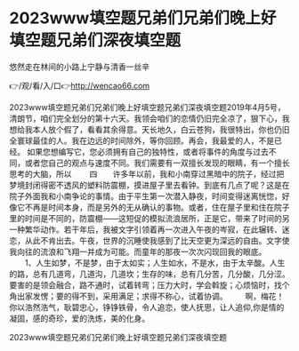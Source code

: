 # 2023www填空题兄弟们兄弟们晚上好填空题兄弟们深夜填空题
悠然走在林间的小路上宁静与清香一丝辛

👉/观/看/入/口👉http://wencao66.com

2023www填空题兄弟们兄弟们晚上好填空题兄弟们深夜填空题2019年4月5号，清朗节，咱们完全划分的第十六天。我领会咱们的恋情仍旧完全凉了，狠下心，我想给我本人放个假了，看看其余得意。天长地久，白云苍狗，我很特出，你也仍旧全寰球最佳的人。我在边远的时间除外，等你回顾。再会，我最爱的人，不是已经。
如果您想编写它，您必须拥有自己的独特性，或者将事件的角度与过去不同，或者您自己的观点与速度不同。我们需要有一双擅长发现的眼睛，有一个擅长思考的大脑，所以
　　四　　许多年以前，我和小南穿过黑暗中的院子，经过把梦境封闭得密不透风的塑料防震棚，摸进屋子里去看钟。到底有几点了呢？这是在院子外面我和小南争论的事情。由于平生第一次潜入静夜，时间变得迷离恍惚，好像它不再是时间本身，而是另外的无从确认的事物。或者，住在屋子里和住在院子里的时间是不同的，防震棚——这短促的模拟流浪居所，正是它，带来了时间的另一种繁华动作。若干年后，我被文字引领着再一次进入午夜的岑寂，在此辗转、迷恋，从此不肯出去。午夜，世界的沉睡使我感到了比天空更为深远的自由。文字使我向往的流浪和飞翔一并成为可能。而童年的那夜一次次闪现回我的眼底。
　　1、人生如梦，不是梦，由于太如实；人生如水，不是水，由于太辛酸。人生的路，总有几道弯，几道沟，几道坎；生存的味，总有几分苦，几分酸，几分涩。要害的是领会融合，路不通时，试着转弯；压力大时，学会斡旋；心烦恼时，找个角出家发愣；要的得不到，采用满足；求得不称心，试着协调。
　　啊，梅花！你以浩然浩气，耿碧忠心，铮铮铁骨，令人追恋，使人抚思，让人追仰,你是情的凝固，感的奇珍，爱的洗炼，美的化身。

2023www填空题兄弟们兄弟们晚上好填空题兄弟们深夜填空题

